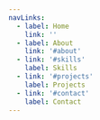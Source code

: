 ```yaml
---
navLinks:
  - label: Home
    link: ''
  - label: About
    link: '#about'
  - link: '#skills'
    label: Skills
  - link: '#projects'
    label: Projects
  - link: '#contact'
    label: Contact
---
```


